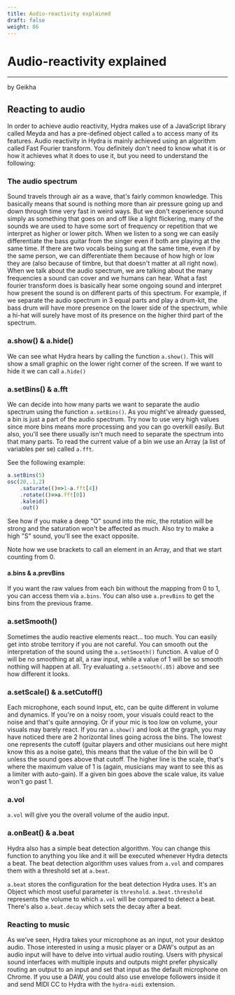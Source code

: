 ```yaml
---
title: Audio-reactivity explained
draft: false
weight: 86
---
```


# Audio-reactivity explained
---
by Geikha

## Reacting to audio

In order to achieve audio reactivity, Hydra makes use of a JavaScript library called Meyda and has a pre-defined object called `a` to access many of its features. Audio reactivity in Hydra is mainly achieved using an algorithm called Fast Fourier transform. You definitely don't need to know what it is or how it achieves what it does to use it, but you need to understand the following:

### The audio spectrum

Sound travels through air as a wave, that's fairly common knowledge. This basically means that sound is nothing more than air pressure going up and down through time very fast in weird ways. But we don't experience sound simply as something that goes on and off like a light flickering, many of the sounds we are used to have some sort of frequency or repetition that we interpret as higher or lower pitch.
When we listen to a song we can easily differentiate the bass guitar from the singer even if both are playing at the same time. If there are two vocals being sung at the same time, even if by the same person, we can differentiate them because of how high or low they are (also because of timbre, but that doesn't matter at all right now).
When we talk about the audio spectrum, we are talking about the many frequencies a sound can cover and we humans can hear.
What a fast fourier transform does is basically hear some ongoing sound and interpret how present the sound is on different parts of this spectrum. For example, if we separate the audio spectrum in 3 equal parts and play a drum-kit, the bass drum will have more presence on the lower side of the spectrum, while a hi-hat will surely have most of its presence on the higher third part of the spectrum.

### a.show() & a.hide()

We can see what Hydra hears by calling the function `a.show()`. This will show a small graphic on the lower right corner of the screen. If we want to hide it we can call `a.hide()`

### a.setBins() & a.fft

We can decide into how many parts we want to separate the audio spectrum using the function `a.setBins()`. As you might've already guessed, a bin is just a part of the audio spectrum. Try now to use very high values since more bins means more processing and you can go overkill easily. But also, you'll see there usually isn't much need to separate the spectrum into that many parts.
To read the current value of a bin we use an Array (a list of variables per se) called `a.fft`.

See the following example:

```javascript
a.setBins(5)
osc(20,.1,2)
	.saturate(()=>1-a.fft[4])
	.rotate(()=>a.fft[0])
	.kaleid()
	.out()
```

See how if you make a deep "O" sound into the mic, the rotation will be strong and the saturation won't be affected as much. Also try to make a high "S" sound, you'll see the exact opposite.

Note how we use brackets to call an element in an Array, and that we start counting from 0.

#### a.bins & a.prevBins

If you want the raw values from each bin without the mapping from 0 to 1, you can access them via  `a.bins`. You can also use `a.prevBins` to get the bins from the previous frame.

### a.setSmooth()

Sometimes the audio reactive elements react... too much. You can easily get into strobe territory if you are not careful. You can smooth out the interpretation of the sound using the `a.setSmooth()` function. A value of 0 will be no smoothing at all, a raw input, while a value of 1 will be so smooth nothing will happen at all. Try evaluating `a.setSmooth(.85)` above and see how different it looks.

### a.setScale() & a.setCutoff()

Each microphone, each sound input, etc, can be quite different in volume and dynamics. If you're on a noisy room, your visuals could react to the noise and that's quite annoying. Or if your mic is too low on volume, your visuals may barely react.
If you ran `a.show()` and look at the graph, you may have noticed there are 2 horizontal lines going across the bins. The lowest one represents the cutoff (guitar players and other musicians out here might know this as a noise gate), this means that the value of the bin will be 0 unless the sound goes above that cutoff. The higher line is the scale, that's where the maximum value of 1 is (again, musicians may want to see this as a limiter with auto-gain). If a given bin goes above the scale value, its value won't go past 1.

### a.vol

`a.vol` will give you the overall volume of the audio input.

### a.onBeat() & a.beat

Hydra also has a simple beat detection algorithm. You can change this function to anything you like and it will be executed whenever Hydra detects a beat. The beat detection algorithm uses values from `a.vol` and compares them with a threshold set at `a.beat`.

`a.beat` stores the configuration for the beat detection Hydra uses. It's an Object which most useful parameter is `threshold`. `a.beat.threshold` represents the volume to which `a.vol` will be compared to detect a beat. There's also `a.beat.decay` which sets the decay after a beat.

### Reacting to music

As we've seen, Hydra takes your microphone as an input, not your desktop audio. Those interested in using a music player or a DAW's output as an audio input will have to delve into virtual audio routing. Users with physical sound interfaces with multiple inputs and outputs might prefer physically routing an output to an input and set that input as the default microphone on Chrome. If you use a DAW, you could also use envelope followers inside it and send MIDI CC to Hydra with the `hydra-midi` extension.

<!-- --- -->

<!-- ## Virtually routing audio to Hydra -->

<!-- TODO -->
